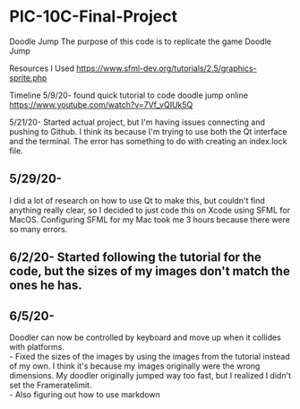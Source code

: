 # PIC-10C-Final-Project

Doodle Jump
The purpose of this code is to replicate the game Doodle Jump

Resources I Used
    https://www.sfml-dev.org/tutorials/2.5/graphics-sprite.php

Timeline
5/9/20- found quick tutorial to code doodle jump online
    https://www.youtube.com/watch?v=7Vf_vQIUk5Q
    
5/21/20- Started actual project, but I'm having issues connecting and pushing to Github. I think its because I'm trying to use both the Qt interface and the terminal. The error has something to do with creating an index.lock file.

## 5/29/20- 
I did a lot of research on how to use Qt to make this, but couldn't find anything really clear, so I decided to just code this on Xcode using SFML for MacOS.
    Configuring SFML for my Mac took me 3 hours because there were so many errors.
    
## 6/2/20- Started following the tutorial for the code, but the sizes of my images don't match the ones he has.

## 6/5/20- 
Doodler can now be controlled by keyboard and move up when it collides with platforms.
<br> - Fixed the sizes of the images by using the images from the tutorial instead of my own. I think it's because my images originally were the wrong dimensions. My doodler originally jumped way too fast, but I realized I didn't set the Frameratelimit.
<br> - Also figuring out how to use markdown
  
